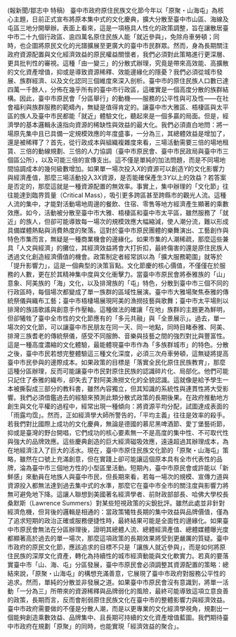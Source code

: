 (報新聞/鄒志中 特稿)   臺中市政府原住民族文化節今年以「原聚・山海屯」為核心主題，日前正式宣布將原本集中式的文化慶典，擴大分散至臺中市山區、海線及屯區三地分開舉辦。表面上看來，這是一項極具人性化的政策調整，旨在讓散居臺中市二十九個行政區、逾四萬名原住民族人能「就近參與」，免除舟車勞頓；同時，也企圖將原民文化的光譜擴展至更廣大的臺中市民群眾。然而，身為長期關注政府資源配置與文化經濟效益的原民權益關懷者，我們必須對此策略進行更深層、更具批判性的審視。這種「由一變三」的分散式辦理，究竟是帶來高效能、高擴散的文化資產增值，抑或是導致資源稀釋、效能邊緣化的隱憂？我們必須從城市發展、族群經濟、以及文化認同三個維度來深入剖析。臺中市的原住民族人口數已達四萬一千餘人，分佈在幾乎所有的臺中市行政區，這確實是一個高度分散的族群結構。因此，臺中市原民會「分區舉行」的動機——服務的公平性與可及性——在社會福利與族群服務的範疇內，無疑是值得肯定的。讓臺中市大雅區、梧棲區與太平區的族人及臺中市民都能「就近」體驗文化，聽起來是一個多贏的局面。但是，經濟學的基本邏輯永遠指向資源的稀缺性與效益的最大化。我們必須直白地問：將一場原先集中且已具備一定規模效應的年度盛事，一分為三，其總體效益是增加了，還是被稀釋了？首先，從行政成本與組織複雜度來看，三場活動需要三倍的場地租賃、三倍的動線規劃、三倍的人力協調（臺中市原民會、臺中市民政局與臺中市三個區公所），以及可能三倍的宣傳支出。這不僅是單純的加法問題，而是不同場地間協調成本的幾何級數增加。如果單一場次投入$X$的資源可以創造$Y$的文化影響力與經濟產值，那麼三場活動投入$3X$資源，是否能確保產生$3Y$以上的效益？若答案是否定的，那麼這就是一種資源配置的無效率。事實上，集中辦理的「文化節」往往能達到臨界質量（Critical Mass），吸引更多跨區甚至跨縣市的觀光人流。這種人流的集中，才能對活動場地周邊的餐飲、住宿、零售等地方經濟產生顯著的乘數效應。如今，活動被分散至臺中市大雅、梧棲區和臺中市太平區，雖然服務了「就近」的族人，但卻可能導致每一場次的規模效應大幅縮減，使人潮分流，難以形成具備媒體熱點與消費熱度的聚落。這對於臺中市原民團體的樂舞演出、工藝創作與特色市集而言，無疑是一種商業機會的邊緣化。如果市集的人潮稀疏，那麼這些兼具「人文與經濟」的攤位，其經濟效益將會大打折扣，最終傷害的還是原住民族人透過文化創造經濟價值的機會。政策制定者經常誤以為「擴大服務範圍」就等於「提升影響力」，這是一個典型的決策盲點。文化節慶的核心價值，不僅僅在於服務的人數，更在於其精神集中度與文化衝擊力。當臺中市原民會將泰雅族的「山」意象、阿美族的「海」文化，以及排灣族的「屯」特色，分散到臺中市三個不同的行政區時，每個場次都變成了單一族群的區域性展演。臺中市大雅場聚焦泰雅的傳統祭儀與織布工藝；臺中市梧棲場展現阿美的漁撈技藝與歌舞；臺中市太平場則以排灣的族語歌謠與創意手作壓軸。這種做法的確讓「在地」族群的主題更為鮮明，但卻犧牲了臺中全市性的文化節應有的「多元共融」與「全景展示」。過去，單一場次的文化節，可以讓臺中市民朋友在同一天、同一地點，同時目睹泰雅、阿美、排灣三族耆老的傳統祭儀，感受不同服飾、音樂與技藝之間的強烈對比與豐富性。這是一種高度濃縮的文化體驗，最能體現臺中市作為「多族群城市」的特色。分散之後，臺中市民若想完整體驗這三種文化深度，必須三次舟車勞頓，這無疑將提高臺中市民參與的邊際成本。如果政策的目標是「落實全民化原住民族教育」，那麼這種分區辦理，反而可能讓臺中市民對原住民族的認識碎片化、局部化。他們可能只記住了泰雅的織布，卻失去了對阿美漁撈文化的全貌認識。這就像是給予學生一本被撕裂成三部分的教科書，雖然內容獨立，但其知識的系統性與連貫性將大受影響。我們必須借鑑過去的經驗來預測此類分散式政策的長期後果。在政府推動地方創生與文化平權的過程中，經常出現一種傾向：將資源平均分配，試圖達成表面的「雨露均霑」。然而，正如經濟學大師所警告的，「平均主義」往往是效率的殺手。若我們對比國際上成功的文化慶典，無論是德國的慕尼黑啤酒節、愛丁堡藝術節，抑或是臺灣的野台開唱，它們成功的核心要素無一不是高度的集中性、不可取代性與強大的品牌效應。這些慶典創造的巨大經濟磁吸效應，遠遠超過其辦理成本，為在地經濟注入了巨大的活水。現在，臺中市原住民族文化節的「原聚・山海屯」策略，雖然在口號上充滿創意，但在實踐上卻可能讓這個原本具有全市代表性的品牌，淪為臺中市三個地方性的小型區里活動。短期內，臺中市原民會或許能以「新鮮感」來動員在地族人與臺中市民，但長期來看，若每一場次的規模、宣傳力道與資源投入都無法達到過去集中式的水準，那麼它在臺中市全市的關注度與影響力將無可避免地下降。這讓人聯想到美國著名經濟學者、前財政部部長、哈佛大學校長桑默斯（Lawrence Summers）對某些短視政策的尖銳批評。雖然此處並非針對經濟危機，但背後的邏輯是相通的：當政策犧牲長期的集中效益與品牌價值，僅為了追求短期的政治正確或服務便捷性時，最終結果可能是全面性的邊緣化。如果臺中市原民會無法在分區辦理後，證明其總體人流、總體經濟產值、總體媒體曝光度都顯著高於過去的單一場次，那麼這項政策的長期效果將受到更嚴厲的質疑。臺中市政府的原民文化節，應該追求的目標不只是「讓族人就近參與」，而是如何將原住民族的深厚文化資產，轉化為持續性的城市經濟動能與文化軟實力。若真的要落實臺中市「山、海、屯」分區發展，臺中市原民會必須調整其資源配置的策略：總結來說，「原聚・山海屯」的構想充滿善意，它展現了臺中市政府對服務公平性的追求。然而，單純的分散並非發展之道。如果臺中市原民會沒有意識到，將單一活動「一分為三」所帶來的資源稀釋與品牌弱化的風險，最終可能導致這項立意良善的政策，長期而言，反而會削弱原住民族文化在臺中市的整體影響力與經濟效益。臺中市政府需要做的不僅是分散人潮，而是以更專業的文化經濟學視角，規劃出一個能夠創造乘數效益、品牌集中、且長期可持續的文化資產增值藍圖。我們期待臺中市政府在規劃「原聚」的同時，也能實現「經濟效益的聚合」。